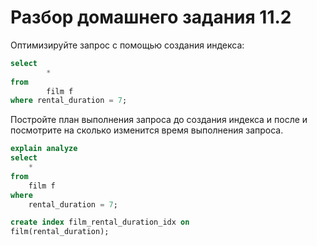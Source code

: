 # Разбор домашнего задания 11.2
Оптимизируйте запрос с помощью создания индекса:
```sql
select
        *
from
        film f
where rental_duration = 7;
```
Постройте план выполнения запроса до создания индекса и после и посмотрите на сколько изменится время выполнения запроса.
```sql
explain analyze
select
	*
from
	film f
where
	rental_duration = 7;
```
```sql
create index film_rental_duration_idx on
film(rental_duration);
```


